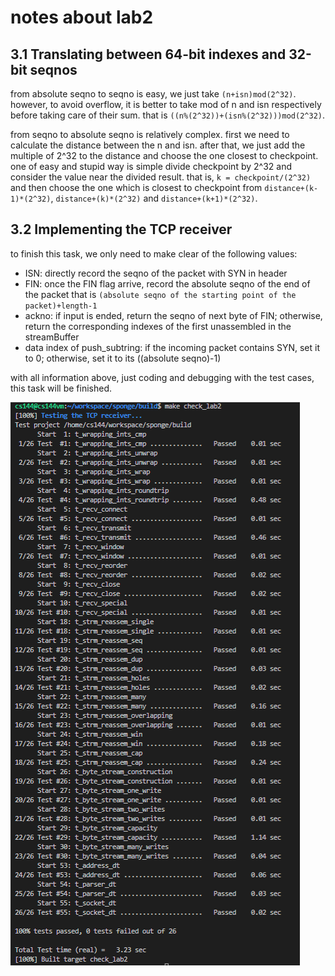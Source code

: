 # notes about lab2

## 3.1 Translating between 64-bit indexes and 32-bit seqnos

from absolute seqno to seqno is easy, we just take `(n+isn)mod(2^32)`. however, to avoid overflow, it is better to take mod of n and isn respectively before taking care of their sum. that is `((n%(2^32))+(isn%(2^32)))mod(2^32)`. 

from seqno to absolute seqno is relatively complex. first we need to calculate the distance between the n and isn. after that, we just add the multiple of 2^32 to the distance and choose the one closest to checkpoint. one of easy and stupid way is simple divide checkpoint by 2^32 and consider the value near the divided result. that is, `k = checkpoint/(2^32)` and then choose the one which is closest to checkpoint from `distance+(k-1)*(2^32)`, `distance+(k)*(2^32)` and `distance+(k+1)*(2^32)`.

## 3.2 Implementing the TCP receiver

to finish this task, we only need to make clear of the following values:
- ISN: directly record the seqno of the packet with SYN in header
- FIN: once the FIN flag arrive, record the absolute seqno of the end of the packet that is `(absolute seqno of the starting point of the packet)+length-1`
- ackno: if input is ended, return the seqno of next byte of FIN; otherwise, return the corresponding indexes of the first unassembled in the streamBuffer
- data index of push_subtring: if the incoming packet contains SYN, set it to 0; otherwise, set it to its ((absolute seqno)-1)

with all information above, just coding and debugging with the test cases, this task will be finished.

![result](../Assets/lab2/result.png)